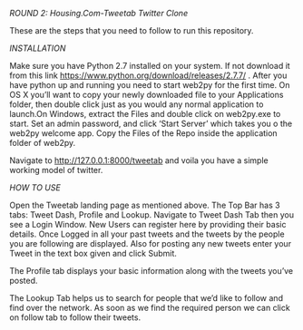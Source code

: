 *ROUND 2: Housing.Com-Tweetab Twitter Clone*

These are the steps that you need to follow to run this repository.

*INSTALLATION*

Make sure you have Python 2.7 installed on your system. If not download it from this link https://www.python.org/download/releases/2.7.7/ .
After you have python up and running you need to start web2py for the first time.
On OS X you’ll want to copy your newly downloaded file to your Applications folder, then double click just 
as you would any normal application to launch.On Windows, extract the Files and double click on 
web2py.exe to start. Set an admin password, and click ‘Start Server’ which takes you o the web2py welcome app.
Copy the Files of the Repo inside the application folder of web2py.

Navigate to http://127.0.0.1:8000/tweetab and voila you have a simple working model of twitter.

*HOW TO USE*

Open the Tweetab landing page as mentioned above. The Top Bar has 3 tabs: Tweet Dash, Profile and Lookup.
Navigate to Tweet Dash Tab then you see a Login Window. New Users can register here by providing 
their basic details. Once Logged in all your past tweets and the tweets by the people you are following 
are displayed. Also for posting any new tweets enter your Tweet in the text box given and click Submit.

The Profile tab displays your basic information along with the tweets you’ve posted.

The Lookup Tab helps us to search for people that we’d like to follow and find over the network. As soon as we find the required person we can click on follow tab to follow their tweets.

